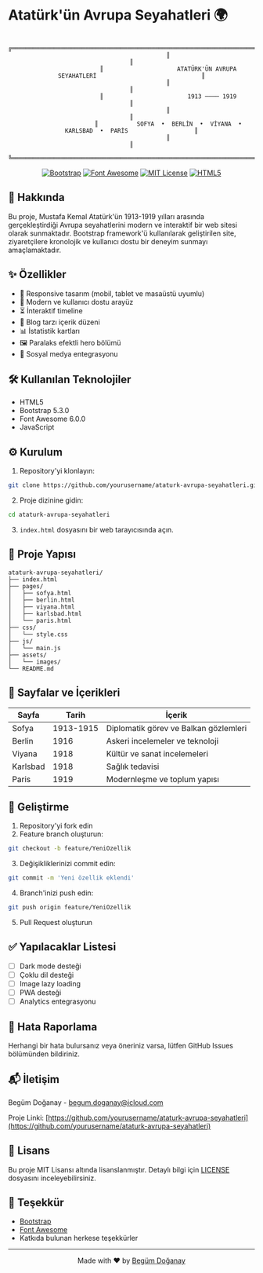 #                     Atatürk'ün Avrupa Seyahatleri 🌍

<div align="center">

```
                     ╔════════════════════════════════════════════════════════════════════════════════╗
                     ║                                                                                ║
                     ║                     ATATÜRK'ÜN AVRUPA SEYAHATLERİ                              ║
                     ║                                                                                ║
                     ║                        1913 ──── 1919                                          ║
                     ║                                                                                ║
                     ║           SOFYA  •  BERLİN  •  VİYANA  •  KARLSBAD  •  PARİS                   ║
                     ║                                                                                ║
                     ╚════════════════════════════════════════════════════════════════════════════════╝
```

[![Bootstrap](https://img.shields.io/badge/Bootstrap-5.3.0-7952B3?style=for-the-badge&logo=bootstrap&logoColor=white)](https://getbootstrap.com)
[![Font Awesome](https://img.shields.io/badge/Font_Awesome-6.0.0-528DD7?style=for-the-badge&logo=fontawesome&logoColor=white)](https://fontawesome.com)
[![MIT License](https://img.shields.io/badge/License-MIT-green.svg?style=for-the-badge)](https://choosealicense.com/licenses/mit/)
[![HTML5](https://img.shields.io/badge/HTML5-E34F26?style=for-the-badge&logo=html5&logoColor=white)](https://www.w3.org/html/)

</div>

## 📖 Hakkında

Bu proje, Mustafa Kemal Atatürk'ün 1913-1919 yılları arasında gerçekleştirdiği Avrupa seyahatlerini modern ve interaktif bir web sitesi olarak sunmaktadır. Bootstrap framework'ü kullanılarak geliştirilen site, ziyaretçilere kronolojik ve kullanıcı dostu bir deneyim sunmayı amaçlamaktadır.

## ✨ Özellikler

- 📱 Responsive tasarım (mobil, tablet ve masaüstü uyumlu)
- 🎨 Modern ve kullanıcı dostu arayüz
- ⏳ İnteraktif timeline
- 📝 Blog tarzı içerik düzeni
- 📊 İstatistik kartları
- 🖼️ Paralaks efektli hero bölümü
- 🔗 Sosyal medya entegrasyonu

## 🛠️ Kullanılan Teknolojiler

- HTML5
- Bootstrap 5.3.0
- Font Awesome 6.0.0
- JavaScript

## ⚙️ Kurulum

1. Repository'yi klonlayın:
```bash
git clone https://github.com/yourusername/ataturk-avrupa-seyahatleri.git
```

2. Proje dizinine gidin:
```bash
cd ataturk-avrupa-seyahatleri
```

3. `index.html` dosyasını bir web tarayıcısında açın.

## 📂 Proje Yapısı

```
ataturk-avrupa-seyahatleri/
├── index.html
├── pages/
│   ├── sofya.html
│   ├── berlin.html
│   ├── viyana.html
│   ├── karlsbad.html
│   └── paris.html
├── css/
│   └── style.css
├── js/
│   └── main.js
├── assets/
│   └── images/
└── README.md
```

## 📄 Sayfalar ve İçerikleri

| Sayfa | Tarih | İçerik |
|-------|--------|---------|
| Sofya | 1913-1915 | Diplomatik görev ve Balkan gözlemleri |
| Berlin | 1916 | Askeri incelemeler ve teknoloji |
| Viyana | 1918 | Kültür ve sanat incelemeleri |
| Karlsbad | 1918 | Sağlık tedavisi |
| Paris | 1919 | Modernleşme ve toplum yapısı |

## 🚀 Geliştirme

1. Repository'yi fork edin
2. Feature branch oluşturun:
```bash
git checkout -b feature/YeniOzellik
```
3. Değişikliklerinizi commit edin:
```bash
git commit -m 'Yeni özellik eklendi'
```
4. Branch'inizi push edin:
```bash
git push origin feature/YeniOzellik
```
5. Pull Request oluşturun

## ✅ Yapılacaklar Listesi

- [ ] Dark mode desteği
- [ ] Çoklu dil desteği
- [ ] Image lazy loading
- [ ] PWA desteği
- [ ] Analytics entegrasyonu

## 🐛 Hata Raporlama

Herhangi bir hata bulursanız veya öneriniz varsa, lütfen GitHub Issues bölümünden bildiriniz.

## 📬 İletişim

Begüm Doğanay - [begum.doganay@icloud.com](mailto:begum.doganay@icloud.com)

Proje Linki: [https://github.com/yourusername/ataturk-avrupa-seyahatleri](https://github.com/yourusername/ataturk-avrupa-seyahatleri)

## 📝 Lisans

Bu proje MIT Lisansı altında lisanslanmıştır. Detaylı bilgi için [LICENSE](LICENSE) dosyasını inceleyebilirsiniz.

## 🙏 Teşekkür

- [Bootstrap](https://getbootstrap.com)
- [Font Awesome](https://fontawesome.com)
- Katkıda bulunan herkese teşekkürler

---

<div align="center">
Made with ❤️ by <a href="mailto:begum.doganay@icloud.com">Begüm Doğanay</a>
</div>
